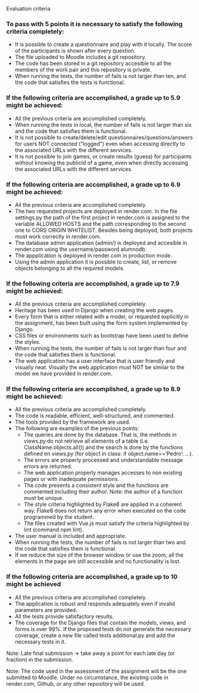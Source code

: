 Evaluation criteria

### To pass with 5 points it is necessary to satisfy the following criteria completely:
- It is possible to create a questionnaire and play with it locally. The score of
the participants is shown after every question.
- The file uploaded to Moodle includes a git repository.
- The code has been stored in a git repository accesible to all the members of
the work pair and this repository is private.
- When running the tests, the number of fails is not larger than ten, and the
code that satisfies the tests is functional.

### If the following criteria are accomplished, a grade up to 5.9 might be achieved:
- All the previous criteria are accomplished completely.
- When running the tests in local, the number of fails is not larger than six and
the code that satisfies them is functional.
- It is not possible to create/delete/edit questionnaires/questions/answers for
users NOT connected (“logged”) even when accessing directly to the associated
URLs with the different services.
- It is not possible to join games, or create results (guess) for participants without knowing the publicId of a game, even when directly accessing the associated URLs with the different services.

### If the following criteria are accomplished, a grade up to 6.9 might be achieved:
- All the previous criteria are accomplished completely.
- The two requested projects are deployed in render.com. In the file settings.py the path of the first project in render.com is assigned to the variable ALLOWED HOSTS and the path corresponding to the second one to CORS ORIGIN WHITELIST. Besides being deployed, both projects must work correctly in render.com.
- The database admin application (admin/) is deployed and accesible in render.com using the username/password alumnodb.
- The appplication is deployed in render.com in production mode.
- Using the admin application it is possible to create, list, or remove objects belonging to all the required models.

### If the following criteria are accomplished, a grade up to 7.9 might be achieved:
- All the previous criteria are accomplished completely.
- Heritage has been used in Django when creating the web pages.
- Every form that is either related with a model, or requested explicitly in the assignment, has been built using the form system implemented by Django.
- CSS files or environments such as bootstrap have been used to define the styles.
- When running the tests, the number of fails is not larger than four and the code that satisfies them is functional.
- The web application has a user interface that is user friendly and visually neat. Visually the web application must NOT be similar to the model we have provided in render.com.

### If the following criteria are accomplished, a grade up to 8.9 might be achieved:
- All the previous criteria are accomplished completely.
- The code is readable, efficient, well-structured, and commented.
- The tools provided by the framework are used.
- The following are examples of the previous points:
    * The queries are done by the database. That is, the methods in views.py do not retrieve all elements of a table (i.e. ClassName.objects.all()) and the search is done by the functions defined en views.py (for object in class: if object.name==’Pedro’: ...).
    * The errors are properly processed and understandable message errors are returned.
    * The web application properly manages accesses to non existing pages or with inadequate permissions.
    * The code presents a consistent style and the functions are commented including their author. Note: the author of a function must be unique.
    * The style criteria highlighted by Flake8 are applied in a coherent way. Flake8 does not return any error when executed on the code programmed by the student.
    * The files created with Vue.js must satisfy the criteria highlighted by lint (command npm lint).
- The user manual is included and appropriate.
- When running the tests, the number of fails is not larger than two and the code that satisfies them is functional.
- If we reduce the size of the browser window or use the zoom, all the elements in the page are still accessible and no functionality is lost.

### If the following criteria are accomplished, a grade up to 10 might be achieved
- All the previous criteria are accomplished completely.
- The application is robust and responds adequately even if invalid parameters are provided.
- All the tests provide satisfactory results.
- The coverage for the Django files that contain the models, views, and forms is over 99%. If the proposed tests do not generate the necessary coverage, create a new file called tests additional.py and add the necessary tests in it.


Note: Late final submission → take away a point for each late day (or fraction) in the submission.

Note: The code used in the assessment of the assignment will be the one submitted to Moodle. Under no circumstance, the existing code in render.com, Github, or any other repository will be used.